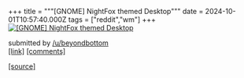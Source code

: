 +++
title = """[GNOME] NightFox themed Desktop"""
date = 2024-10-01T10:57:40.000Z
tags = ["reddit","wm"]
+++
[![[GNOME] NightFox themed Desktop](https://b.thumbs.redditmedia.com/ME0aBcuej6968VcOTfkGpIP3ULMVkalnRepHcJYlhus.jpg "[GNOME] NightFox themed Desktop")](https://www.reddit.com/r/unixporn/comments/1ftl9ac/gnome_nightfox_themed_desktop/)

submitted by [/u/beyondbottom](https://www.reddit.com/user/beyondbottom)  
[\[link\]](https://www.reddit.com/gallery/1ftl9ac) [\[comments\]](https://www.reddit.com/r/unixporn/comments/1ftl9ac/gnome_nightfox_themed_desktop/)

[[source]](https://www.reddit.com/r/unixporn/comments/1ftl9ac/gnome_nightfox_themed_desktop/)
